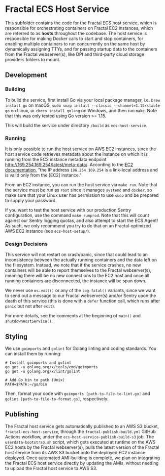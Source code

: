 # Fractal ECS Host Service

This subfolder contains the code for the Fractal ECS host service, which is responsible for orchestrating containers on Fractal EC2 instances, which are referred to as **hosts** throughout the codebase. The host service is responsible for making Docker calls to start and stop containers, for enabling multiple containers to run concurrently on the same host by dynamically assigning TTYs, and for passing startup data to the containers from the Fractal webserver(s), like DPI and third-party cloud storage providers folders to mount.

## Development

### Building

To build the service, first install Go via your local package manager, i.e. `brew install go` on macOS, `sudo snap install --classic --channel=1.15/stable go` on Linux, or `choco install golang` on Windows, and then run `make`. Note that this was only tested using Go version >= 1.15.

This will build the service under directory `/build` as `ecs-host-service`.

### Running

It is only possible to run the host service on AWS EC2 instances, since the host service code retrieves metadata about the instance on which it is running from the EC2 instance metadata endpoint <http://169.254.169.254/latest/meta-data/>. According to the [EC2 documentation](https://docs.aws.amazon.com/AWSEC2/latest/UserGuide/instancedata-data-retrieval.html), "the IP address `196.254.169.254` is a link-local address and is valid only from the [EC2] instance."

From an EC2 instance, you can run the host service via `make run`. Note that the service must be run as `root` since it manages `systemd` and `docker`, so make sure that your Linux user has permission to use `sudo` and be prepared to supply your password.

If you want to test the host service with our production Sentry configuration, use the command `make runprod`. Note that this will count against our Sentry logging quotas, and also attempt to start the ECS Agent! As such, we only recommend you try to do that on an Fractal-optimized AWS EC2 instance (see `ecs-host-setup/`).

### Design Decisions

This service will not restart on crash/panic, since that could lead to an inconsistency between the actually running containers and the data left on the filesystem. Instead, we note that if the service crashes, no new containers will be able to report themselves to the Fractal webserver(s), meaning there will be no new connections to the EC2 host and once all running containers are disconnected, the instance will be spun down.

We never use `os.exit()` or any of the `log.fatal()` variants, since we want to send out a message to our Fractal webserver(s) and/or Sentry upon the death of this service (this is done with a `defer` function call, which runs after `panic` but not after `exit`).

For more details, see the comments at the beginning of `main()` and `shutdownHostService()`.

## Styling

We use `goimports` and `golint` for Golang linting and coding standards. You can install them by running:

```
# Install goimports and golint
go get -u golang.org/x/tools/cmd/goimports
go get -u golang.org/x/lint/golint

# Add Go bin to path (Unix)
PATH=$PATH:~/go/bin
```

Then, format your code with `goimports [path-to-file-to-lint.go]` and `golint [path-to-file-to-format.go]`, respectively.

## Publishing

The Fractal host service gets automatically published to an AWS S3 bucket, `fractal-ecs-host-service`, through the `fractal-publish-build.yml` GitHub Actions workflow, under the `ecs-host-service-publish-build-s3` job. The `userdata-bootstrap.sh` script, which gets executed at runtime on the AWS EC2 hosts by the Fractal webserver(s), pulls the latest version of the Fractal host service from its AWS S3 bucket onto the deployed EC2 instance deployed. Once automated AMI-building is complete, we plan on integrating the Fractal ECS host service directly by updating the AMIs, without needing to upload the Fractal host service to AWS S3.
